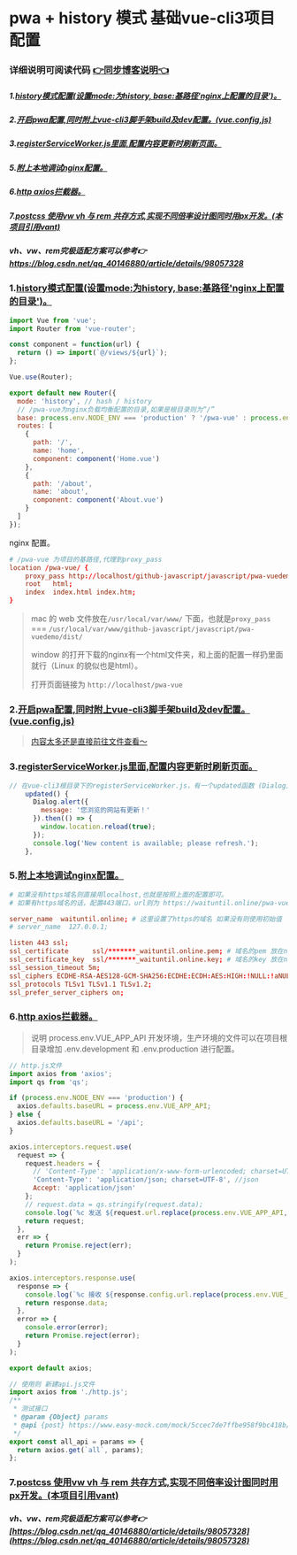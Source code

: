 <!--
 * @Author: yaodongyi
 * @Date: 2019-08-24 14:46:54
 * @Description: 基础vue-cli3项目配置
 -->

# pwa + history 模式 基础vue-cli3项目配置

### 详细说明可阅读代码 [👉同步博客说明👈](https://blog.csdn.net/qq_40146880/article/details/100078805)

##### 1.[history模式配置(设置mode:为history, base:基路径'nginx上配置的目录')。](./src/router.js)
##### 2.[开启pwa配置,同时附上vue-cli3脚手架build及dev配置。(vue.config,js)](./vue.config.js)
##### 3.[registerServiceWorker.js里面,配置内容更新时刷新页面。](./src/registerServiceWorker.js)
##### 5.[附上本地调试nginx配置。](./nginx.conf)

##### 6.[http axios拦截器。](./src/utils/http.js)
##### 7.[postcss 使用vw vh 与 rem 共存方式,实现不同倍率设计图同时用px开发。(本项目引用vant)](./postcss.config.js)
##### vh、vw、rem究极适配方案可以参考👉 https://blog.csdn.net/qq_40146880/article/details/98057328


### 1.[history模式配置(设置mode:为history, base:基路径'nginx上配置的目录')。](https://github.com/yaodongyi/javascript/blob/master/pwa-vuedemo/src/router.js)
```javascript
import Vue from 'vue';
import Router from 'vue-router';

const component = function(url) {
  return () => import(`@/views/${url}`);
};

Vue.use(Router);

export default new Router({
  mode: 'history', // hash / history
  // /pwa-vue为nginx负载均衡配置的目录,如果是根目录则为“/”
  base: process.env.NODE_ENV === 'production' ? '/pwa-vue' : process.env.BASE_URL, 
  routes: [
    {
      path: '/',
      name: 'home',
      component: component('Home.vue')
    },
    {
      path: '/about',
      name: 'about',
      component: component('About.vue')
    }
  ]
});
```
nginx 配置。
```conf
# /pwa-vue 为项目的基路径,代理到proxy_pass
location /pwa-vue/ {
    proxy_pass http://localhost/github-javascript/javascript/pwa-vuedemo/dist/; # 放在nginx上的目录
    root   html;
    index  index.html index.htm;
}
```
> mac 的 web 文件放在`/usr/local/var/www/` 下面，也就是`proxy_pass` === `/usr/local/var/www/github-javascript/javascript/pwa-vuedemo/dist/`    
> 
> window 的打开下载的nginx有一个html文件夹，和上面的配置一样扔里面就行（Linux 的貌似也是html）。    
> 
> 打开页面链接为 `http://localhost/pwa-vue`    


### 2.[开启pwa配置,同时附上vue-cli3脚手架build及dev配置。(vue.config,js)](https://github.com/yaodongyi/javascript/blob/master/pwa-vuedemo/vue.config.js)

> [内容太多还是直接前往文件查看～](./vue.config.js)

### 3.[registerServiceWorker.js里面,配置内容更新时刷新页面。](https://github.com/yaodongyi/javascript/blob/master/pwa-vuedemo/src/registerServiceWorker.js)
```javascript
// 在vue-cli3根目录下的registerServiceWorker.js，有一个updated函数 (Dialog为vant的弹出框)
    updated() {
      Dialog.alert({
        message: '您浏览的网站有更新！'
      }).then(() => {
        window.location.reload(true);
      });
      console.log('New content is available; please refresh.');
    },
```
### 5.[附上本地调试nginx配置。](https://github.com/yaodongyi/javascript/blob/master/pwa-vuedemo/nginx.conf)
```conf
# 如果没有https域名则直接用localhost,也就是按照上面的配置即可。
# 如果有https域名的话，配置443端口，url则为 https://waituntil.online/pwa-vue

server_name  waituntil.online; # 这里设置了https的域名 如果没有则使用初始值
# server_name  127.0.0.1; 

listen 443 ssl;
ssl_certificate      ssl/*******_waituntil.online.pem; # 域名的pem 放在nginx下的ssl目录
ssl_certificate_key  ssl/*******_waituntil.online.key; # 域名的key 放在nginx下的ssl目录
ssl_session_timeout 5m;
ssl_ciphers ECDHE-RSA-AES128-GCM-SHA256:ECDHE:ECDH:AES:HIGH:!NULL:!aNULL:!MD5:!ADH:!RC4;
ssl_protocols TLSv1 TLSv1.1 TLSv1.2;
ssl_prefer_server_ciphers on;
```
### 6.[http axios拦截器。](https://github.com/yaodongyi/javascript/blob/master/pwa-vuedemo/src/utils/http.js)
> 说明 process.env.VUE_APP_API 开发环境，生产环境的文件可以在项目根目录增加 .env.development 和 .env.production 进行配置。
```javascript
// http.js文件
import axios from 'axios';
import qs from 'qs';

if (process.env.NODE_ENV === 'production') {
  axios.defaults.baseURL = process.env.VUE_APP_API;
} else {
  axios.defaults.baseURL = '/api';
}

axios.interceptors.request.use(
  request => {
    request.headers = {
      // 'Content-Type': 'application/x-www-form-urlencoded; charset=UTF-8',
      'Content-Type': 'application/json; charset=UTF-8', //json
      Accept: 'application/json'
    };
    // request.data = qs.stringify(request.data);
    console.log(`%c 发送 ${request.url.replace(process.env.VUE_APP_API, '')} `, 'background:#00CC6E;color:#ffffff', request);
    return request;
  },
  err => {
    return Promise.reject(err);
  }
);

axios.interceptors.response.use(
  response => {
    console.log(`%c 接收 ${response.config.url.replace(process.env.VUE_APP_API, '')} `, 'background:#1E1E1E;color:#bada55', response);
    return response.data;
  },
  error => {
    console.error(error);
    return Promise.reject(error);
  }
);

export default axios;
```
```javascript
// 使用则 新建api.js文件
import axios from './http.js';
/**
 * 测试接口
 * @param {Object} params
 * @api {post} https://www.easy-mock.com/mock/5ccec7de7ffbe958f9bc418b/all
 */
export const all_api = params => {
  return axios.get(`all`, params);
};
```
### 7.[postcss 使用vw vh 与 rem 共存方式,实现不同倍率设计图同时用px开发。(本项目引用vant)](https://github.com/yaodongyi/javascript/blob/master/pwa-vuedemo/postcss.config.js)
##### vh、vw、rem究极适配方案可以参考👉 [https://blog.csdn.net/qq_40146880/article/details/98057328](https://blog.csdn.net/qq_40146880/article/details/98057328)